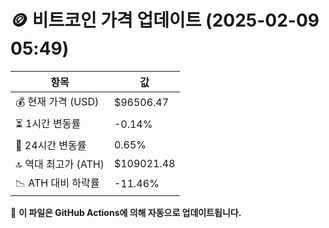 # 🪙 비트코인 가격 업데이트 (2025-02-09 05:49)

| 항목                | 값 |
|--------------------|----------------|
| 💰 현재 가격 (USD) | $96506.47 |
| ⏳ 1시간 변동률    | -0.14% |
| 📆 24시간 변동률   | 0.65% |
| 🔝 역대 최고가 (ATH) | $109021.48 |
| 📉 ATH 대비 하락률 | -11.46% |

🔄 **이 파일은 GitHub Actions에 의해 자동으로 업데이트됩니다.**
